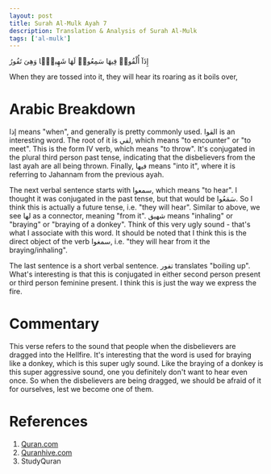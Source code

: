 ```yaml
---
layout: post
title: Surah Al-Mulk Ayah 7
description: Translation & Analysis of Surah Al-Mulk
tags: ['al-mulk']
---
```


إِذَآ أُلْقُوا۟ فِيهَا سَمِعُوا۟ لَهَا شَهِيقًۭا وَهِىَ تَفُورُ

When they are tossed into it, they will hear its roaring as it boils over,

# Arabic Breakdown

إذا means "when", and generally is pretty commonly used. القوا is an interesting word. The root of it is لقي, which means "to encounter" or "to meet". This is the form IV
verb, which means "to throw". It's conjugated in the plural third person past tense, indicating that the disbelievers from the last ayah are all being thrown. Finally,
فيها means "into it", where it is referring to Jahannam from the previous ayah.

The next verbal sentence starts with سمعوا, which means "to hear". I thought it was conjugated in the past tense, but that would be سَمَعُوا. So I think this is actually a
future tense, i.e. "they will hear". Similar to above, we see لها as a connector, meaning "from it". شهيق means "inhaling" or "braying" or "braying of a donkey". Think
of this very ugly sound - that's what I associate with this word. It should be noted that I think this is the direct object of the verb سمغوا, i.e. "they will hear from it
the braying/inhaling".

The last sentence is a short verbal sentence. تفور translates "boiling up". What's interesting is that this is conjugated in either second person present or third person
feminine present. I think this is just the way we express the fire.

# Commentary

This verse refers to the sound that people when the disbelievers are dragged into the Hellfire. It's interesting that the word is used for braying like
a donkey, which is this super ugly sound. Like the braying of a donkey is this super aggressive sound, one you definitely don't want to hear
even once. So when the disbelievers are
being dragged, we should be afraid of it for ourselves, lest we become one of them.

# References

1. [Quran.com](quran.com/67/7)
2. [Quranhive.com](quranhive.com/67)
3. StudyQuran
